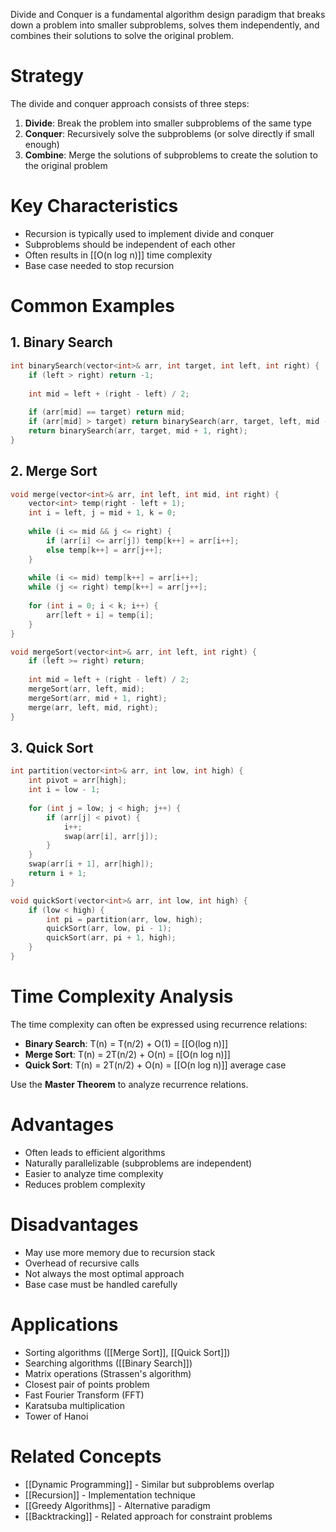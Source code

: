 Divide and Conquer is a fundamental algorithm design paradigm that breaks down a problem into smaller subproblems, solves them independently, and combines their solutions to solve the original problem.

# Strategy

The divide and conquer approach consists of three steps:

1. **Divide**: Break the problem into smaller subproblems of the same type
2. **Conquer**: Recursively solve the subproblems (or solve directly if small enough)
3. **Combine**: Merge the solutions of subproblems to create the solution to the original problem

# Key Characteristics

- Recursion is typically used to implement divide and conquer
- Subproblems should be independent of each other
- Often results in [[O(n log n)]] time complexity
- Base case needed to stop recursion

# Common Examples

## 1. Binary Search

```cpp
int binarySearch(vector<int>& arr, int target, int left, int right) {
    if (left > right) return -1;
    
    int mid = left + (right - left) / 2;
    
    if (arr[mid] == target) return mid;
    if (arr[mid] > target) return binarySearch(arr, target, left, mid - 1);
    return binarySearch(arr, target, mid + 1, right);
}
```

## 2. Merge Sort

```cpp
void merge(vector<int>& arr, int left, int mid, int right) {
    vector<int> temp(right - left + 1);
    int i = left, j = mid + 1, k = 0;
    
    while (i <= mid && j <= right) {
        if (arr[i] <= arr[j]) temp[k++] = arr[i++];
        else temp[k++] = arr[j++];
    }
    
    while (i <= mid) temp[k++] = arr[i++];
    while (j <= right) temp[k++] = arr[j++];
    
    for (int i = 0; i < k; i++) {
        arr[left + i] = temp[i];
    }
}

void mergeSort(vector<int>& arr, int left, int right) {
    if (left >= right) return;
    
    int mid = left + (right - left) / 2;
    mergeSort(arr, left, mid);
    mergeSort(arr, mid + 1, right);
    merge(arr, left, mid, right);
}
```

## 3. Quick Sort

```cpp
int partition(vector<int>& arr, int low, int high) {
    int pivot = arr[high];
    int i = low - 1;
    
    for (int j = low; j < high; j++) {
        if (arr[j] < pivot) {
            i++;
            swap(arr[i], arr[j]);
        }
    }
    swap(arr[i + 1], arr[high]);
    return i + 1;
}

void quickSort(vector<int>& arr, int low, int high) {
    if (low < high) {
        int pi = partition(arr, low, high);
        quickSort(arr, low, pi - 1);
        quickSort(arr, pi + 1, high);
    }
}
```

# Time Complexity Analysis

The time complexity can often be expressed using recurrence relations:

- **Binary Search**: T(n) = T(n/2) + O(1) = [[O(log n)]]
- **Merge Sort**: T(n) = 2T(n/2) + O(n) = [[O(n log n)]]
- **Quick Sort**: T(n) = 2T(n/2) + O(n) = [[O(n log n)]] average case

Use the **Master Theorem** to analyze recurrence relations.

# Advantages

- Often leads to efficient algorithms
- Naturally parallelizable (subproblems are independent)
- Easier to analyze time complexity
- Reduces problem complexity

# Disadvantages

- May use more memory due to recursion stack
- Overhead of recursive calls
- Not always the most optimal approach
- Base case must be handled carefully

# Applications

- Sorting algorithms ([[Merge Sort]], [[Quick Sort]])
- Searching algorithms ([[Binary Search]])
- Matrix operations (Strassen's algorithm)
- Closest pair of points problem
- Fast Fourier Transform (FFT)
- Karatsuba multiplication
- Tower of Hanoi

# Related Concepts

- [[Dynamic Programming]] - Similar but subproblems overlap
- [[Recursion]] - Implementation technique
- [[Greedy Algorithms]] - Alternative paradigm
- [[Backtracking]] - Related approach for constraint problems
